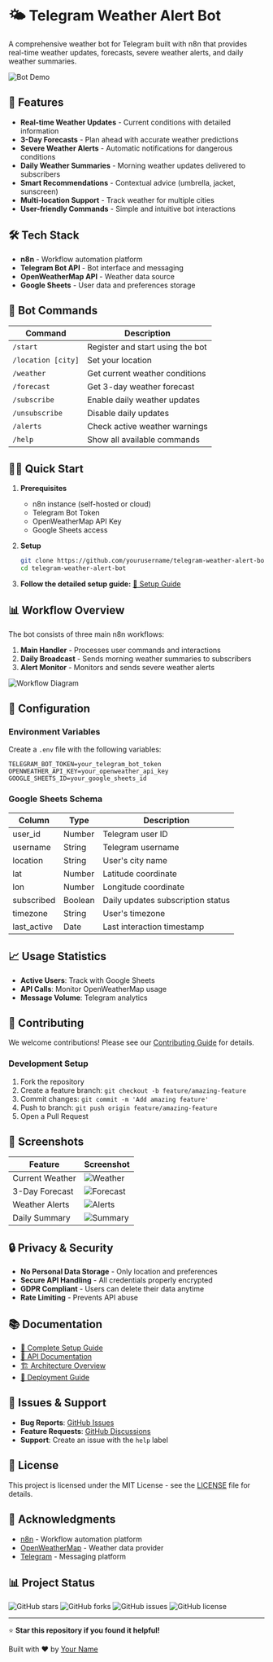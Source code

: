 # 🌤️ Telegram Weather Alert Bot

A comprehensive weather bot for Telegram built with n8n that provides real-time weather updates, forecasts, severe weather alerts, and daily weather summaries.

![Bot Demo](assets/demo-screenshots/bot-demo.gif)

## 🚀 Features

- **Real-time Weather Updates** - Current conditions with detailed information
- **3-Day Forecasts** - Plan ahead with accurate weather predictions
- **Severe Weather Alerts** - Automatic notifications for dangerous conditions
- **Daily Weather Summaries** - Morning weather updates delivered to subscribers
- **Smart Recommendations** - Contextual advice (umbrella, jacket, sunscreen)
- **Multi-location Support** - Track weather for multiple cities
- **User-friendly Commands** - Simple and intuitive bot interactions

## 🛠️ Tech Stack

- **n8n** - Workflow automation platform
- **Telegram Bot API** - Bot interface and messaging
- **OpenWeatherMap API** - Weather data source
- **Google Sheets** - User data and preferences storage

## 📱 Bot Commands

| Command | Description |
|---------|-------------|
| `/start` | Register and start using the bot |
| `/location [city]` | Set your location |
| `/weather` | Get current weather conditions |
| `/forecast` | Get 3-day weather forecast |
| `/subscribe` | Enable daily weather updates |
| `/unsubscribe` | Disable daily updates |
| `/alerts` | Check active weather warnings |
| `/help` | Show all available commands |

## 🏃‍♂️ Quick Start

1. **Prerequisites**
   - n8n instance (self-hosted or cloud)
   - Telegram Bot Token
   - OpenWeatherMap API Key
   - Google Sheets access

2. **Setup**
   ```bash
   git clone https://github.com/yourusername/telegram-weather-alert-bot.git
   cd telegram-weather-alert-bot
   ```

3. **Follow the detailed setup guide:** [📖 Setup Guide](docs/setup-guide.md)

## 📊 Workflow Overview

The bot consists of three main n8n workflows:

1. **Main Handler** - Processes user commands and interactions
2. **Daily Broadcast** - Sends morning weather summaries to subscribers
3. **Alert Monitor** - Monitors and sends severe weather alerts

![Workflow Diagram](assets/workflow-diagrams/main-workflow.png)

## 🔧 Configuration

### Environment Variables

Create a `.env` file with the following variables:

```env
TELEGRAM_BOT_TOKEN=your_telegram_bot_token
OPENWEATHER_API_KEY=your_openweather_api_key
GOOGLE_SHEETS_ID=your_google_sheets_id
```

### Google Sheets Schema

| Column | Type | Description |
|--------|------|-------------|
| user_id | Number | Telegram user ID |
| username | String | Telegram username |
| location | String | User's city name |
| lat | Number | Latitude coordinate |
| lon | Number | Longitude coordinate |
| subscribed | Boolean | Daily updates subscription status |
| timezone | String | User's timezone |
| last_active | Date | Last interaction timestamp |

## 📈 Usage Statistics

- **Active Users**: Track with Google Sheets
- **API Calls**: Monitor OpenWeatherMap usage
- **Message Volume**: Telegram analytics

## 🤝 Contributing

We welcome contributions! Please see our [Contributing Guide](CONTRIBUTING.md) for details.

### Development Setup

1. Fork the repository
2. Create a feature branch: `git checkout -b feature/amazing-feature`
3. Commit changes: `git commit -m 'Add amazing feature'`
4. Push to branch: `git push origin feature/amazing-feature`
5. Open a Pull Request

## 📸 Screenshots

| Feature | Screenshot |
|---------|------------|
| Current Weather | ![Weather](assets/demo-screenshots/current-weather.png) |
| 3-Day Forecast | ![Forecast](assets/demo-screenshots/forecast.png) |
| Weather Alerts | ![Alerts](assets/demo-screenshots/alerts.png) |
| Daily Summary | ![Summary](assets/demo-screenshots/daily-summary.png) |

## 🔒 Privacy & Security

- **No Personal Data Storage** - Only location and preferences
- **Secure API Handling** - All credentials properly encrypted
- **GDPR Compliant** - Users can delete their data anytime
- **Rate Limiting** - Prevents API abuse

## 📚 Documentation

- [📖 Complete Setup Guide](docs/setup-guide.md)
- [🔌 API Documentation](docs/api-documentation.md)
- [🏗️ Architecture Overview](docs/architecture.md)
- [🚀 Deployment Guide](docs/deployment.md)

## 🐛 Issues & Support

- **Bug Reports**: [GitHub Issues](https://github.com/yourusername/telegram-weather-alert-bot/issues)
- **Feature Requests**: [GitHub Discussions](https://github.com/yourusername/telegram-weather-alert-bot/discussions)
- **Support**: Create an issue with the `help` label

## 📄 License

This project is licensed under the MIT License - see the [LICENSE](LICENSE) file for details.

## 🙏 Acknowledgments

- [n8n](https://n8n.io/) - Workflow automation platform
- [OpenWeatherMap](https://openweathermap.org/) - Weather data provider
- [Telegram](https://telegram.org/) - Messaging platform

## 📊 Project Status

![GitHub stars](https://img.shields.io/github/stars/yourusername/telegram-weather-alert-bot?style=social)
![GitHub forks](https://img.shields.io/github/forks/yourusername/telegram-weather-alert-bot?style=social)
![GitHub issues](https://img.shields.io/github/issues/yourusername/telegram-weather-alert-bot)
![GitHub license](https://img.shields.io/github/license/yourusername/telegram-weather-alert-bot)

---

⭐ **Star this repository if you found it helpful!**

Built with ❤️ by [Your Name](https://github.com/yourusername)
```
